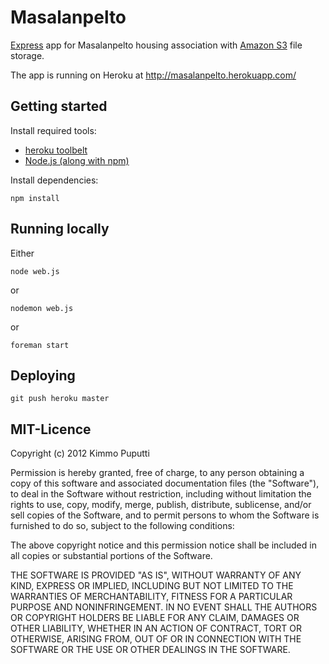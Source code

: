 # Masalanpelto

[Express](http://expressjs.com/) app for Masalanpelto housing
association with [Amazon S3](http://aws.amazon.com/s3/) file storage.

The app is running on Heroku at http://masalanpelto.herokuapp.com/

## Getting started

Install required tools:

* [heroku toolbelt](https://toolbelt.heroku.com/)
* [Node.js (along with npm)](http://nodejs.org/)

Install dependencies:

    npm install

## Running locally

Either

    node web.js

or

    nodemon web.js

or

    foreman start

## Deploying

    git push heroku master

## MIT-Licence

Copyright (c) 2012 Kimmo Puputti

Permission is hereby granted, free of charge, to any person obtaining
a copy of this software and associated documentation files (the
"Software"), to deal in the Software without restriction, including
without limitation the rights to use, copy, modify, merge, publish,
distribute, sublicense, and/or sell copies of the Software, and to
permit persons to whom the Software is furnished to do so, subject to
the following conditions:

The above copyright notice and this permission notice shall be
included in all copies or substantial portions of the Software.

THE SOFTWARE IS PROVIDED "AS IS", WITHOUT WARRANTY OF ANY KIND,
EXPRESS OR IMPLIED, INCLUDING BUT NOT LIMITED TO THE WARRANTIES OF
MERCHANTABILITY, FITNESS FOR A PARTICULAR PURPOSE AND
NONINFRINGEMENT. IN NO EVENT SHALL THE AUTHORS OR COPYRIGHT HOLDERS BE
LIABLE FOR ANY CLAIM, DAMAGES OR OTHER LIABILITY, WHETHER IN AN ACTION
OF CONTRACT, TORT OR OTHERWISE, ARISING FROM, OUT OF OR IN CONNECTION
WITH THE SOFTWARE OR THE USE OR OTHER DEALINGS IN THE SOFTWARE.
